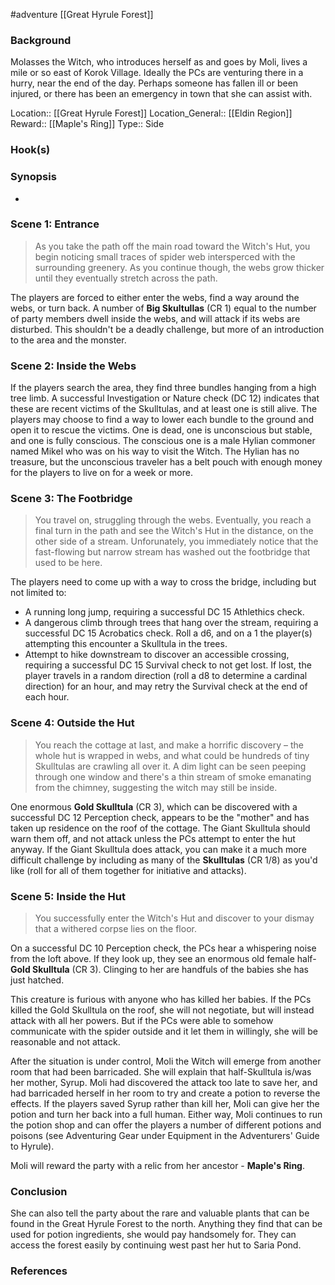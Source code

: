  #adventure [[Great Hyrule Forest]]

### Background

Molasses the Witch, who introduces herself as and goes by Moli, lives a mile or so east of Korok Village. Ideally the PCs are venturing there in a hurry, near the end of the day. Perhaps someone has fallen ill or been injured, or there has been an emergency in town that she can assist with.

Location:: [[Great Hyrule Forest]]
Location_General:: [[Eldin Region]]
Reward:: [[Maple's Ring]]
Type:: Side

### Hook(s)


### Synopsis

* 

### Scene 1: Entrance

>As you take the path off the main road toward the Witch's Hut, you begin noticing small traces of spider web intersperced with the surrounding greenery. As you continue though, the webs grow thicker until they eventually stretch across the path.

The players are forced to either enter the webs, find a way around the webs, or turn back. A number of **Big Skultullas** (CR 1) equal to the number of party members dwell inside the webs, and will attack if its webs are disturbed. This shouldn't be a deadly challenge, but more of an introduction to the area and the monster.

### Scene 2: Inside the Webs

If the players search the area, they find three bundles hanging from a high tree limb. A successful Investigation or Nature check (DC 12) indicates that these are recent victims of the Skulltulas, and at least one is still alive. The players may choose to find a way to lower each bundle to the ground and open it to rescue the victims. One is dead, one is unconscious but stable, and one is fully conscious. The conscious one is a male Hylian commoner named Mikel who was on his way to visit the Witch. The Hylian has no treasure, but the unconscious traveler has a belt pouch with enough money for the players to live on for a week or more.

### Scene 3: The Footbridge

>You travel on, struggling through the webs. Eventually, you reach a final turn in the path and see the Witch's Hut in the distance, on the other side of a stream. Unforunately, you immediately notice that the fast-flowing but narrow stream has washed out the footbridge that used to be here.

The players need to come up with a way to cross the bridge, including but not limited to:

 - A running long jump, requiring a successful DC 15 Athlethics check.
 - A dangerous climb through trees that hang over the stream, requiring a successful DC 15 Acrobatics check. Roll a d6, and on a 1 the player(s) attempting this encounter a Skulltula in the trees.
 - Attempt to hike downstream to discover an accessible crossing, requiring a successful DC 15 Survival check to not get lost. If lost, the player travels in a random direction (roll a d8 to determine a cardinal direction) for an hour, and may retry the Survival check at the end of each hour.

### Scene 4: Outside the Hut

>You reach the cottage at last, and make a horrific discovery – the whole hut is wrapped in webs, and what could be hundreds of tiny Skulltulas are crawling all over it. A dim light can be seen peeping through one window and there's a thin stream of smoke emanating from the chimney, suggesting the witch may still be inside.

One enormous **Gold Skulltula** (CR 3), which can be discovered with a successful DC 12 Perception check, appears to be the "mother" and has taken up residence on the roof of the cottage. The Giant Skulltula should warn them off, and not attack unless the PCs attempt to enter the hut anyway. If the Giant Skulltula does attack, you can make it a much more difficult challenge by including as many of the **Skulltulas** (CR 1/8) as you'd like (roll for all of them together for initiative and attacks).

### Scene 5: Inside the Hut

>You successfully enter the Witch's Hut and discover to your dismay that a withered corpse lies on the floor.

On a successful DC 10 Perception check, the PCs hear a whispering noise from the loft above. If they look up, they see an enormous old female half-**Gold Skulltula** (CR 3). Clinging to her are handfuls of the babies she has just hatched.

This creature is furious with anyone who has killed her babies. If the PCs killed the Gold Skulltula on the roof, she will not negotiate, but will instead attack with all her powers. But if the PCs were able to somehow communicate with the spider outside and it let them in willingly, she will be reasonable and not attack.

After the situation is under control, Moli the Witch will emerge from another room that had been barricaded. She will explain that half-Skulltula is/was her mother, Syrup. Moli had discovered the attack too late to save her, and had barricaded herself in her room to try and create a potion to reverse the effects. If the players saved Syrup rather than kill her, Moli can give her the potion and turn her back into a full human. Either way, Moli continues to run the potion shop and can offer the players a number of different potions and poisons (see Adventuring Gear under Equipment in the Adventurers' Guide to Hyrule).

Moli will reward the party with a relic from her ancestor - **Maple's Ring**.

### Conclusion

She can also tell the party about the rare and valuable plants that can be found in the Great Hyrule Forest to the north. Anything they find that can be used for potion ingredients, she would pay handsomely for. They can access the forest easily by continuing west past her hut to Saria Pond.

### References
